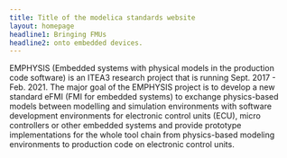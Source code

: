 ```yaml
---
title: Title of the modelica standards website
layout: homepage
headline1: Bringing FMUs
headline2: onto embedded devices.
---
```

EMPHYSIS (Embedded systems with physical models in the production code software) is an ITEA3 research project that is running Sept. 2017 - Feb. 2021. The major goal of the EMPHYSIS project is to develop a new standard eFMI (FMI for embedded systems) to exchange physics-based models between modelling and simulation environments with software development environments for electronic control units (ECU), micro controllers or other embedded systems and provide prototype implementations for the whole tool chain from physics-based modeling environments to production code on electronic control units.